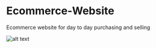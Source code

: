# Ecommerce-Website

Ecommerce website for day to day purchasing and selling


![alt text](https://github.com/atisamhaq123/Hyper-Futuristic-flutter-clock/blob/main/capture1.PNG)
